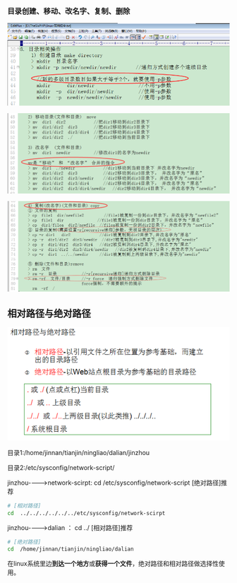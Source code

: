 ### 目录创建、移动、改名字、复制、删除

![](img/04-01.png)

![](img/04-02.png)

![](img/04-03.png)

## 相对路径与绝对路径

![](img/04-04.png)

目录1:/home/jinnan/tianjin/ningliao/dalian/jinzhou

目录2:/etc/sysconfig/network-script/

jinzhou---->network-scirpt:  cd  /etc/sysconfig/network-script  [绝对路径]推荐

```bash
# [相对路径]
cd  ../../../../../../etc/sysconfig/network-scirpt 
```

jinzhou---->dalian  ：  cd  ../  [相对路径]推荐

```bash
# [绝对路径]
cd  /home/jinnan/tianjin/ningliao/dalian  
```

在linux系统里边**到达一个地方**或**获得一个文件**，绝对路径和相对路径做选择性使用。